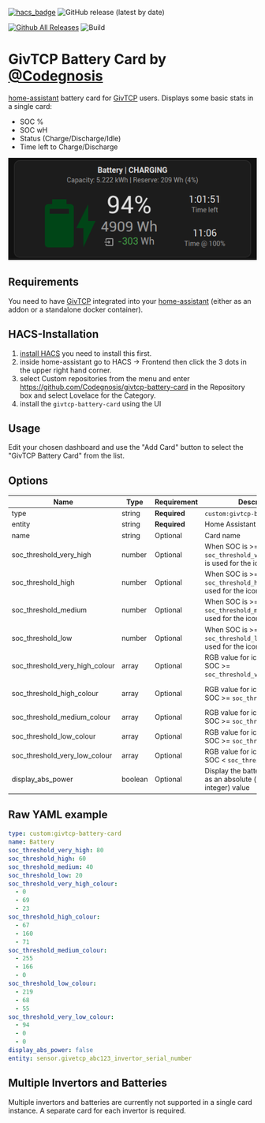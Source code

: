 [![hacs_badge](https://img.shields.io/badge/HACS-Default-orange.svg?style=flat-square)](https://github.com/custom-components/hacs)
![GitHub release (latest by date)](https://img.shields.io/github/v/release/Codegnosis/givtcp-battery-card?style=flat-square)

[![Github All Releases](https://img.shields.io/github/downloads/Codegnosis/givtcp-battery-card/total.svg)]()
![Build](https://github.com/Codegnosis/givtcp-battery-card/actions/workflows/build.yml/badge.svg)

# GivTCP Battery Card by [@Codegnosis](https://www.github.com/Codegnosis)

[home-assistant](home-assistant.io) battery card for [GivTCP](https://github.com/britkat1980/giv_tcp) users. Displays
some basic stats in a single card:

- SOC %
- SOC wH
- Status (Charge/Discharge/Idle)
- Time left to Charge/Discharge

![Preview](./preview.png)

## Requirements

You need to have [GivTCP](https://github.com/britkat1980/giv_tcp) integrated into your [home-assistant](home-assistant.io) (either as an addon or a standalone docker container).

## HACS-Installation

1. [install HACS](https://hacs.xyz/docs/installation/installation) you need to install this first.
2. inside home-assistant go to HACS -> Frontend then click the 3 dots in the upper right hand corner.
3. select Custom repositories from the menu and enter https://github.com/Codegnosis/givtcp-battery-card in the Repository box and select Lovelace for the Category.
4. install the `givtcp-battery-card` using the UI

## Usage

Edit your chosen dashboard and use the "Add Card" button to select the "GivTCP Battery Card" from the list.

## Options

| Name                           | Type    | Requirement  | Description                                                                       | Default         |
|--------------------------------|---------|--------------|-----------------------------------------------------------------------------------|-----------------|
| type                           | string  | **Required** | `custom:givtcp-battery-card`                                                      |                 |
| entity                         | string  | **Required** | Home Assistant entity ID.                                                         | `none`          |
| name                           | string  | Optional     | Card name                                                                         | `Battery`       |
| soc_threshold_very_high        | number  | Optional     | When SOC is >= this, `soc_threshold_very_high_colour` is used for the icon colour | `80`            |
| soc_threshold_high             | number  | Optional     | When SOC is >= this, `soc_threshold_high_colour` is used for the icon colour      | `60`            |
| soc_threshold_medium           | number  | Optional     | When SOC is >= this, `soc_threshold_medium_colour` is used for the icon colour    | `40`            |
| soc_threshold_low              | number  | Optional     | When SOC is >= this, `soc_threshold_low_colour` is used for the icon colour       | `20`            |
| soc_threshold_very_high_colour | array   | Optional     | RGB value for icon colour when SOC >= `soc_threshold_very_high`                   | `[0, 69, 23]`   |
| soc_threshold_high_colour      | array   | Optional     | RGB value for icon colour when SOC >= `soc_threshold_high`                        | `[67, 160, 71]` |
| soc_threshold_medium_colour    | array   | Optional     | RGB value for icon colour when SOC >= `soc_threshold_medium`                      | `[255, 166, 0]` |
| soc_threshold_low_colour       | array   | Optional     | RGB value for icon colour when SOC >= `soc_threshold_low`                         | `[219, 68, 55]` |
| soc_threshold_very_low_colour  | array   | Optional     | RGB value for icon colour when SOC < `soc_threshold_low`                          | `[94, 0, 0]`    |
| display_abs_power              | boolean | Optional     | Display the battery power usage as an absolute (unsigned integer) value           | `false`         |

## Raw YAML example

```yaml
type: custom:givtcp-battery-card
name: Battery
soc_threshold_very_high: 80
soc_threshold_high: 60
soc_threshold_medium: 40
soc_threshold_low: 20
soc_threshold_very_high_colour:
  - 0
  - 69
  - 23
soc_threshold_high_colour:
  - 67
  - 160
  - 71
soc_threshold_medium_colour:
  - 255
  - 166
  - 0
soc_threshold_low_colour:
  - 219
  - 68
  - 55
soc_threshold_very_low_colour:
  - 94
  - 0
  - 0
display_abs_power: false
entity: sensor.givetcp_abc123_invertor_serial_number
```

## Multiple Invertors and Batteries

Multiple invertors and batteries are currently not supported in a single card instance. A separate card for each
invertor is required.
